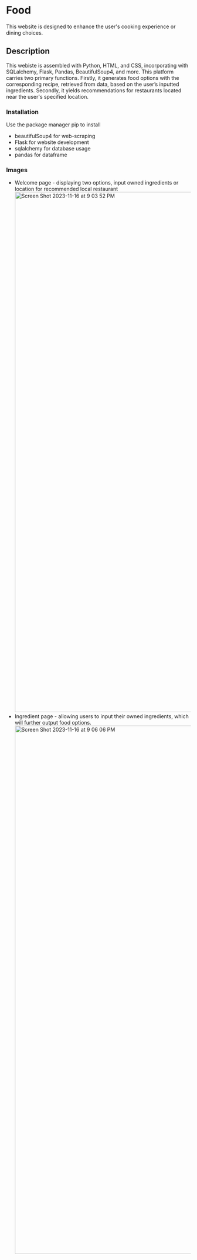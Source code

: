 # Food
This website is designed to enhance the user's cooking experience or dining choices. 
## Description
This webiste is assembled with Python, HTML, and CSS, incorporating with SQLalchemy, Flask, Pandas, BeautifulSoup4, and more. This platform carries two primary functions. Firstly, it generates food options with the corresponding recipe, retrieved from data, based on the user’s inputted ingredients. Secondly, it yields recommendations for restaurants located near the user's specified location.
### Installation
Use the package manager pip to install
* beautifulSoup4 for web-scraping
* Flask for website development
* sqlalchemy for database usage
* pandas for dataframe
### Images
* Welcome page - displaying two options, input owned ingredients or location for recommended local restaurant <img width="1416" alt="Screen Shot 2023-11-16 at 9 03 52 PM" src="https://github.com/joey0104/Food/assets/87663068/9227a22b-b1ee-49b9-bb60-05860aeca96a">
* Ingredient page - allowing users to input their owned ingredients, which will further output food options. <img width="1438" alt="Screen Shot 2023-11-16 at 9 06 06 PM" src="https://github.com/joey0104/Food/assets/87663068/5a5b792b-fec2-4af9-aa4b-04a26d61285e">
